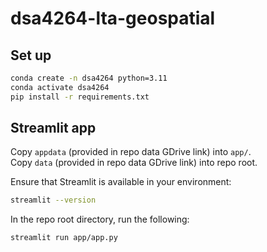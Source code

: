 # dsa4264-lta-geospatial

## Set up

``` bash
conda create -n dsa4264 python=3.11
conda activate dsa4264
pip install -r requirements.txt
```

## Streamlit app

Copy `appdata` (provided in repo data GDrive link) into `app/`.  
Copy `data` (provided in repo data GDrive link) into repo root.  

Ensure that Streamlit is available in your environment:

``` bash
streamlit --version
```

In the repo root directory, run the following:

``` bash
streamlit run app/app.py
```
